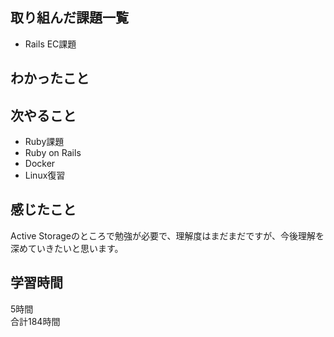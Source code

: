 ## 取り組んだ課題一覧
- Rails EC課題

## わかったこと


## 次やること
- Ruby課題
- Ruby on Rails
- Docker
- Linux復習

## 感じたこと
Active Storageのところで勉強が必要で、理解度はまだまだですが、今後理解を深めていきたいと思います。

## 学習時間
5時間<br />
合計184時間
